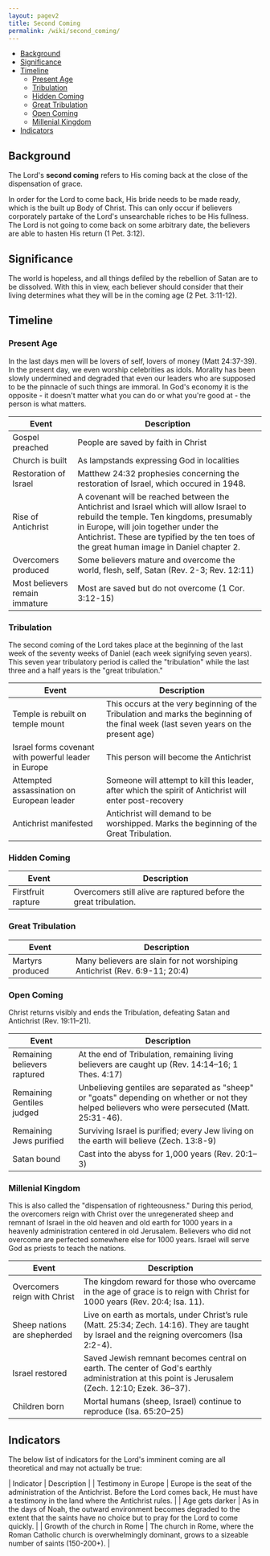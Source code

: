 ```yaml
---
layout: pagev2
title: Second Coming
permalink: /wiki/second_coming/
---
```

- [Background](#background)
- [Significance](#significance)
- [Timeline](#timeline)
  - [Present Age](#present-age)
  - [Tribulation](#tribulation)
  - [Hidden Coming](#hidden-coming)
  - [Great Tribulation](#great-tribulation)
  - [Open Coming](#open-coming)
  - [Millenial Kingdom](#millenial-kingdom)
- [Indicators](#indicators)

## Background

The Lord's **second coming** refers to His coming back at the close of the dispensation of grace.

In order for the Lord to come back, His bride needs to be made ready, which is the built up Body of Christ. This can only occur if believers corporately partake of the Lord's unsearchable riches to be His fullness. The Lord is not going to come back on some arbitrary date, the believers are able to hasten His return (1 Pet. 3:12).

## Significance

The world is hopeless, and all things defiled by the rebellion of Satan are to be dissolved. With this in view, each believer should consider that their living determines what they will be in the coming age (2 Pet. 3:11-12).

## Timeline 

### Present Age

In the last days men will be lovers of self, lovers of money (Matt 24:37-39). In the present day, we even worship celebrities as idols. Morality has been slowly undermined and degraded that even our leaders who are supposed to be the pinnacle of such things are immoral. In God's economy it is the opposite - it doesn't matter what you can do or what you're good at - the person is what matters.

| Event | Description |
| --- | --- |
| Gospel preached | People are saved by faith in Christ |
| Church is built | As lampstands expressing God in localities |
| Restoration of Israel | Matthew 24:32 prophesies concerning the restoration of Israel, which occured in 1948. | 
| Rise of Antichrist | A covenant will be reached between the Antichrist and Israel which will allow Israel to rebuild the temple. Ten kingdoms, presumably in Europe, will join together under the Antichrist. These are typified by the ten toes of the great human image in Daniel chapter 2. |
| Overcomers produced | Some believers mature and overcome the world, flesh, self, Satan (Rev. 2-3; Rev. 12:11) |
| Most believers remain immature | Most are saved but do not overcome (1 Cor. 3:12-15) |

### Tribulation

The second coming of the Lord takes place at the beginning of the last week of the seventy weeks of Daniel (each week signifying seven years). This seven year tribulatory period is called the "tribulation" while the last three and a half years is the "great tribulation."

| Event | Description |
| --- | --- |
| Temple is rebuilt on temple mount | This occurs at the very beginning of the Tribulation and marks the beginning of the final week (last seven years on the present age) |
| Israel forms covenant with powerful leader in Europe | This person will become the Antichrist |
| Attempted assassination on European leader | Someone will attempt to kill this leader, after which the spirit of Antichrist will enter post-recovery |
| Antichrist manifested | Antichrist will demand to be worshipped. Marks the beginning of the Great Tribulation. |
 
### Hidden Coming

| Event | Description |
| --- | --- |
| Firstfruit rapture | Overcomers still alive are raptured before the great tribulation. |

### Great Tribulation

| Event | Description |
| --- | --- |
| Martyrs produced | Many believers are slain for not worshiping Antichrist (Rev. 6:9-11; 20:4) |

### Open Coming

Christ returns visibly and ends the Tribulation, defeating Satan and Antichrist (Rev. 19:11–21).

| Event | Description |
| --- | --- |
| Remaining believers raptured | At the end of Tribulation, remaining living believers are caught up (Rev. 14:14–16; 1 Thes. 4:17) |
| Remaining Gentiles judged | Unbelieving gentiles are separated as "sheep" or "goats" depending on whether or not they helped believers who were persecuted (Matt. 25:31-46). |
| Remaining Jews purified | Surviving Israel is purified; every Jew living on the earth will believe (Zech. 13:8-9) |
| Satan bound | Cast into the abyss for 1,000 years (Rev. 20:1–3) |

### Millenial Kingdom

This is also called the "dispensation of righteousness." During this period, the overcomers reign with Christ over the unregenerated sheep and remnant of Israel in the old heaven and old earth for 1000 years in a heavenly administration centered in old Jerusalem. Believers who did not overcome are perfected somewhere else for 1000 years. Israel will serve God as priests to teach the nations.

| Event | Description |
| --- | --- |
| Overcomers reign with Christ | The kingdom reward for those who overcame in the age of grace is to reign with Christ for 1000 years (Rev. 20:4; Isa. 11). |
| Sheep nations are shepherded | Live on earth as mortals, under Christ’s rule (Matt. 25:34; Zech. 14:16). They are taught by Israel and the reigning overcomers (Isa 2:2-4). |
| Israel restored | Saved Jewish remnant becomes central on earth. The center of God's earthly administration at this point is Jerusalem (Zech. 12:10; Ezek. 36–37). |
| Children born | Mortal humans (sheep, Israel) continue to reproduce (Isa. 65:20–25) |

## Indicators

The below list of indicators for the Lord's imminent coming are all theoretical and may not actually be true:

| Indicator | Description |
| Testimony in Europe | Europe is the seat of the administration of the Antichrist. Before the Lord comes back, He must have a testimony in the land where the Antichrist rules. |
| Age gets darker | As in the days of Noah, the outward environment becomes degraded to the extent that the saints have no choice but to pray for the Lord to come quickly. |
| Growth of the church in Rome | The church in Rome, where the Roman Catholic church is overwhelmingly dominant, grows to a sizeable number of saints (150-200+). |
